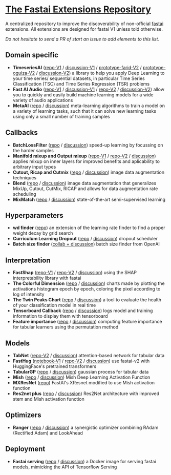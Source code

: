 # [The Fastai Extensions Repository](https://forums.fast.ai/t/unofficial-fastai-extensions-repository/)

A centralized repository to improve the discoverability of non-official [fastai](https://docs.fast.ai/) extensions.
All extensions are designed for fastai V1 unless told otherwise.

*Do not hesitate to send a PR of start an issue to add elements to this list.*

## Domain specific
- **TimeseriesAI** ([repo-V1](https://github.com/timeseriesAI/timeseriesAI) / [discussion-V1](https://forums.fast.ai/t/time-series-sequential-data-study-group/) / [prototype-farid-V2](https://github.com/ai-fast-track/timeseries) / [prototype-oguiza-V2](https://github.com/timeseriesAI/timeseriesAI2) / [discussion-V2](https://forums.fast.ai/t/timeseries/55861/20)) a library to help you apply Deep Learning to your time series/ sequential datasets, in particular Time Series Classification (TSC) and Time Series Regression (TSR) problems
- **Fast AI Audio** ([repo-V1](https://github.com/mogwai/fastai_audio) / [discussion-V1](https://forums.fast.ai/t/deep-learning-with-audio-thread/) / [repo-V2](https://github.com/rbracco/fastai2_audio) / [discussion-V2](https://forums.fast.ai/t/fastai-v2-audio/)) allow you to quickly and easily build machine learning models for a wide variety of audio applications
- **MetaAI** ([repo](https://github.com/Atom-101/MetaAI) / [discussion](https://forums.fast.ai/t/an-extension-of-fastai-for-meta-learning-algorithms/)) meta-learning algorithms to train a model on a variety of learning tasks, such that it can solve new learning tasks using only a small number of training samples

## Callbacks
- **BatchLossFilter** ([repo](https://github.com/oguiza/fastai_extensions/blob/master/03_BatchLossFilter.ipynb) / [discussion](https://forums.fast.ai/t/meet-batchlossfilter-a-new-technique-to-speed-up-training/56621)) speed-up learning by focussing on the harder samples
- **Manifold mixup and Output mixup** ([repo-V1](https://github.com/nestordemeure/ManifoldMixup) / [repo-V2](https://github.com/nestordemeure/ManifoldMixupV2) / [discussion](https://forums.fast.ai/t/mixup-data-augmentation/22764/53)) applies mixup on inner layers for improved benefits and aplicability to arbitrary input types
- **Cutout, Ricap and Cutmix** ([repo](https://github.com/oguiza/fastai_extensions/blob/master/01_data_augmentation_notebook.ipynb) / [discussion](https://forums.fast.ai/t/cutmix-mixup/)) image data augmentation techniques
- **Blend** ([repo](https://github.com/oguiza/fastai_extensions/blob/master/02_data_augmentation_blend.ipynb) / [discussion](https://forums.fast.ai/t/data-augmentation-dynamic-blend/)) image data augmentation that generalizes MixUp, Cutout, CutMix, RICAP and allows for data augmentation rate scheduling
- **MixMatch** ([repo](https://github.com/oguiza/fastai_extensions/blob/master/04a_MixMatch_extended.ipynb) / [discussion](https://forums.fast.ai/t/semi-supervised-learning-ssl-uda-mixmatch-s4l/)) state-of-the-art semi-supervised learning

## Hyperparameters
- **wd finder** ([repo](https://github.com/DrHB/fastai_wd)) an extension of the learning rate finder to find a proper weight decay by grid search
- **Curriculum Learning Dropout** ([repo](https://github.com/lessw2020/Curriculum-Learning-Dropout) / [discussion](https://forums.fast.ai/t/improved-loss-with-curriculum-learning-paper-and-video/47337)) dropout scheduler
- **Batch size finder** ([collab + discussion](https://forums.fast.ai/t/batch-size-finder-from-openai-implemented-using-fastai/57620)) batch size finder from OpenAI

## Interpretation
- **FastShap** ([repo-V1](https://github.com/muellerzr/fastshap/tree/fastaiv1) / [repo-V2](https://github.com/muellerzr/fastshap) / [discussion](https://forums.fast.ai/t/feature-importance-in-deep-learning/42026/64)) using the SHAP interpretability library with fastai
- **The Colorful Dimension** ([repo](https://github.com/artste/colorfuldim) / [discussion](https://forums.fast.ai/t/the-colorful-dimension/))  charts made by plotting the activations histogram epoch by epoch, coloring the pixel according to log of intensity
- **The Twin Peaks Chart** ([repo](https://github.com/artste/colorfuldim) / [discussion](https://forums.fast.ai/t/the-twin-peaks-chart/)) a tool to evaluate the health of your classification model in real time
- **Tensorboard Callback** ([repo](https://github.com/Pendar2/fastai-tensorboard-callback) / [discussion](https://forums.fast.ai/t/tensorboard-callback-for-fastai/)) logs model and training information to display them with tensorboard
- **Feature importance** ([repo](https://github.com/nestordemeure/permutationImportance) / [discussion](https://forums.fast.ai/t/feature-importance-in-deep-learning/)) computing feature importance for tabular learners using the permutation method

## Models
- **TabNet** ([repo-V2](https://github.com/mgrankin/fast_tabnet) / [discussion](https://forums.fast.ai/t/tabnet-with-fastai-v2/)) attention-based network for tabular data
- **FastHug** ([notebook-V1](https://www.kaggle.com/melissarajaram/roberta-fastai-huggingface-transformers/notebook) / [repo-V2](https://github.com/morganmcg1/fasthugs) / [discussion](https://forums.fast.ai/t/fasthugs-fastai-v2-and-huggingface-transformers/)) use fastai-v2 with HuggingFace's pretrained transformers
- **TabularGP** ([repo](https://github.com/nestordemeure/tabularGP) / [discussion](https://forums.fast.ai/t/tabulargp-gaussian-processes-with-fastai/)) gaussian process for tabular data
- **Mish** ([repo](https://github.com/lessw2020/mish) / [discussion](https://forums.fast.ai/t/meet-mish-new-activation-function-possible-successor-to-relu/)) Mish Deep Learning Activation Function
- **MXResNet** ([repo](https://github.com/lessw2020/mish/blob/master/mxresnet.py)) FastAI's XResnet modified to use Mish activation function 
- **Res2net plus** ([repo](https://github.com/lessw2020/res2net-plus) / [discussion](https://forums.fast.ai/t/res2net-with-some-improvements-and-implementation/)) Res2Net architecture with improved stem and Mish activation function

## Optimizers
- **Ranger** ([repo](https://github.com/lessw2020/Ranger-Deep-Learning-Optimizer) / [discussion](https://forums.fast.ai/t/meet-ranger-radam-lookahead-optimizer)) a synergistic optimizer combining RAdam (Rectified Adam) and LookAhead

## Deployment
- **Fastai serving** ([repo](https://github.com/developmentseed/fastai-serving) / [discussion](https://forums.fast.ai/t/fastai-serving/)) a Docker image for serving fastai models, mimicking the API of Tensorflow Serving
